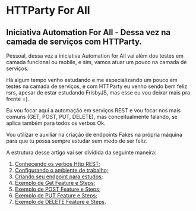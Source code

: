 # HTTParty For All

## Iniciativa Automation For All - Dessa vez na camada de serviços com HTTParty.

Pessoal, dessa vez a iniciativa Automation for All vai além dos testes em camada funcional ou mobile, e sim, vamos atuar um pouco na camada de serviços.

Há algum tempo venho estudando e me especializando um pouco em testes na camada de serviços, e com HTTParty eu venho sendo bem feliz rsrs, apesar de estar estudando FrisbyJS, mas esse eu vou deixar mais pra frente =).

Eu vou focar aqui a automação em serviços REST e vou focar nos mais comuns (GET, POST, PUT, DELETE), mas conceitualmente falando, se aplica também para todos os verbos Ok.

Vou utilizar e auxiliar na criação de endpoints Fakes na própria máquina para que tu possa sempre estudar sem medo de ser feliz.

A estrutura desse artigo vai ser dividida da seguinte maneira:

1. [Conhecendo os verbos Http REST](https://github.com/thiagomarquessp/httpartyforall/blob/master/VerbosHttpRest.md);
2. [Configurando o ambiente de trabalho;](https://github.com/thiagomarquessp/httpartyforall/blob/master/Configurando_Ambiente.md)
3. [Criando seu endpoint para estudos](https://github.com/thiagomarquessp/httpartyforall/blob/master/Fake_api.md);
4. [Exemplo de Get Feature e Steps](https://github.com/thiagomarquessp/httpartyforall/blob/master/Exemplo_GET_feature_steps.md);
5. [Exemplo de POST Feature e Steps](https://github.com/thiagomarquessp/httpartyforall/blob/master/Exemplo_POST_feature_steps.md);
6. [Exemplo de PUT Feature e Steps](https://github.com/thiagomarquessp/httpartyforall/blob/master/Exemplo_PUT_feature_steps.md);
7. [Exemplo de DELETE Feature e Steps](https://github.com/thiagomarquessp/httpartyforall/blob/master/Exemplo_DELETE_feature_steps.md).

